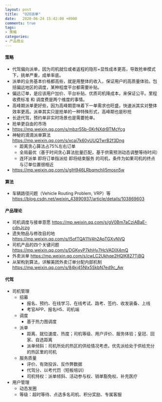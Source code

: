 ```yaml
---
layout: post
title:  "O2O派单"
date:   2020-06-24 15:42:00 +0900
comments: true
tags:
- 策略
categories:
- 产品商业
---
```

#### 策略
- 代驾偏向派单，因为司机就位或者返程的隐形+显性成本更高，导致抢单模式下，挑单严重，成单率底。
- 派单的业务基本价格都高些，就是用整体的收入，保证用户的高质量体验。包括偏远地区的调度，某种程度平台都需要补贴。
- 偏远订单，是应该用户加价、平台补贴、优质司机降成本，来保证公平。里程收费标准 和 调度费是两个维度的事情。
- 高峰期派单更好些，因为高峰期意味着下一单需求也旺盛，快速派其实对整体效率更高。派单其实只是抢单的一种特殊形式，高峰期也是秒抢
- 长途代驾，预约单非实时场景也是需要抢单。
- 抢单更自由的市场
- <https://mp.weixin.qq.com/s/mbzr55b-0KrNXdrBTMcYcg>
- 神秘的滴滴派单算法 <https://mp.weixin.qq.com/s/xcai7k60yUUQTwrB2f3Dng>
    - 距离贪心算法占75%左右订单
    - 全局最优（基于时间贪心算法批量匹配，基于供需预测动态调整等待时间）
    - 连环派单 即将订单指派给 即将结束服务 的司机，条件为如果司机的终点与订单位置很相近
- <https://mp.weixin.qq.com/s/glH946LRbqmchIi5mosn5w>

#### 算法
- 车辆路径问题（Vehicle Routing Problem, VRP）等 <https://blog.csdn.net/weixin_43890937/article/details/103869603>

#### 产品理论
- 司机调度与接单意愿 <https://mp.weixin.qq.com/s/gV0Bm7aCziABaE-cdnJczg>
- 遗失物品与修改目的地 <https://mp.weixin.qq.com/s/I5ofTQA11V4h2ApTGXvNVQ>
- 司机产品的四个关键问题 <https://mp.weixin.qq.com/s/DGKyyP7khHy7HcVADIX4mQ>
- 外卖派单 <https://mp.weixin.qq.com/s/cwLC2Ukhqe2HQlK827TjBQ>
- 从架构到算法，详解美团外卖订单分配内部机制 <https://mp.weixin.qq.com/s/84kj45NIx5SkbN7ed9c_Aw>

#### 代驾
- 司机管理
    - 招募
        - 报名、预约、在线学习、在线考试、路考、签约、收发装备、上线
        - 考官APP、报名H5、司机端
    - 调度
        - 基于热力图调度
    - 派单
        - 距离、就位速度、热度；司机等级、用户评价、服务体验；皇冠、回家、自选距离
        - 派单倾斜：司机所处的热区的供给情况考虑，优先派给处于供给充分的热区里的司机
    - 服务质量
        - 评价、有效投诉、反作弊数据
        - 代驾分、以考代罚（短板培训）
        - 司机特权：派单倾斜、活动参与权、销单豁免权、补充医疗
- 用户管理
    - 动态发圈
    - 等级：超时等待、点选多名司机、积分奖励、专属客服